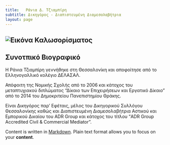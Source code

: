 ```yaml
---
title:   Ράνια Δ. Τζιαμπίρη
subtitle: Δικηγόρος - Διαπιστευμένη Διαμεσολαβήτρια
layout: page
---
```


![Εικόνα Καλωσορίσματος](https://lh3.googleusercontent.com/wYhzh64mTeNWQCXL1Ub7SsBACGyDIS_vXGSrgq5UgtuvEVykidFdsrHXxfxImonYdb7VkdJABfQOW7pW=w1080-h608-p-no-v0 "Εικόνα Καλωσορίσματος")
---

## Συνοτπικό Βιογραφικό 
Η Ράνια Τζιαμπίρη γεννήθηκε στη Θεσσαλονίκη και αποφοίτησε από το Ελληνογαλλικό κολέγιο ΔΕΛΑΣΑΛ. 

Απόφοιτη της Νομικής Σχολής από το 2006 και κάτοχος του μεταπτυχιακού διπλώματος “Δίκαιο των Επιχειρήσεων και Εργατικό Δίκαιο” 
από το 2014 του Δημοκριτείου Πανεπιστημίου Θράκης. 

Είναι Δικηγόρος παρ’ Εφέταις, μέλος του Δικηγορικού Συλλόγου Θεσσαλονίκης καθώς 
και Διαπιστευμένη Διαμεσολαβήτρια Αστικού και Εμπορικού Δικαίου του ADR Group και κάτοχος του τίτλου 
“ADR Group Accredited Civil & Commercial Mediator”.


Content is written in [Markdown](https://learnxinyminutes.com/docs/markdown/).
Plain text format allows you to focus on your **content**.

<!--
You can use HTML elements in Markdown, such as the comment element, and they won't
be affected by a markdown parser. However, if you create an HTML element in your
markdown file, you cannot use markdown syntax within that element's contents.
-->
